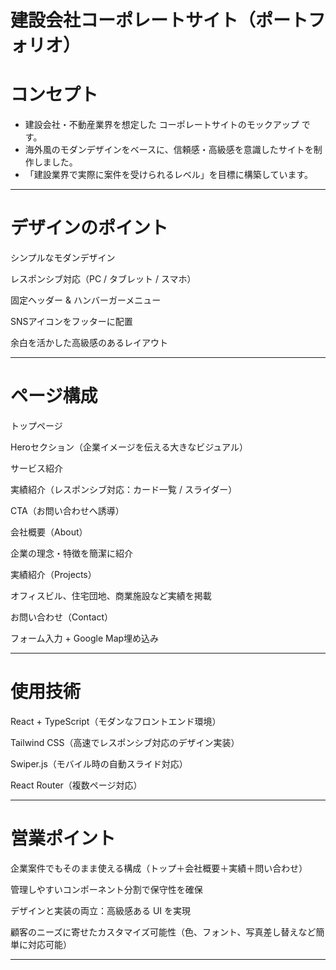 # 建設会社コーポレートサイト（ポートフォリオ）
# コンセプト

- 建設会社・不動産業界を想定した コーポレートサイトのモックアップ です。
- 海外風のモダンデザインをベースに、信頼感・高級感を意識したサイトを制作しました。
- 「建設業界で実際に案件を受けられるレベル」を目標に構築しています。

---

# デザインのポイント

シンプルなモダンデザイン

レスポンシブ対応（PC / タブレット / スマホ）

固定ヘッダー & ハンバーガーメニュー

SNSアイコンをフッターに配置

余白を活かした高級感のあるレイアウト

---

# ページ構成

トップページ

Heroセクション（企業イメージを伝える大きなビジュアル）

サービス紹介

実績紹介（レスポンシブ対応：カード一覧 / スライダー）

CTA（お問い合わせへ誘導）

会社概要（About）

企業の理念・特徴を簡潔に紹介

実績紹介（Projects）

オフィスビル、住宅団地、商業施設など実績を掲載

お問い合わせ（Contact）

フォーム入力 + Google Map埋め込み

---

# 使用技術

React + TypeScript（モダンなフロントエンド環境）

Tailwind CSS（高速でレスポンシブ対応のデザイン実装）

Swiper.js（モバイル時の自動スライド対応）

React Router（複数ページ対応）

---

# 営業ポイント

企業案件でもそのまま使える構成（トップ＋会社概要＋実績＋問い合わせ）

管理しやすいコンポーネント分割で保守性を確保

デザインと実装の両立：高級感ある UI を実現

顧客のニーズに寄せたカスタマイズ可能性（色、フォント、写真差し替えなど簡単に対応可能）

---


